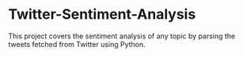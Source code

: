 # Twitter-Sentiment-Analysis

This project covers the sentiment analysis of any topic by parsing the tweets fetched from Twitter using Python.
